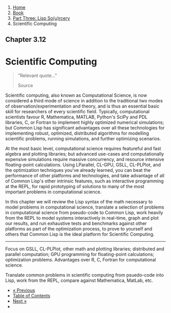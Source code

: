 <ol class="breadcrumb">
  <li><a href="/">Home</a></li>
  <li><a href="/book/">Book</a></li>
  <li><a href="/book/3-0-0-overview/">Part Three: Lisp So(u)rcery</a></li>
  <li class="active">Scientific Computing</li>
</ol>

## Chapter 3.12

# Scientific Computing

> "Relevant quote..."
> <footer>Source</footer>

Scientific computing, also known as Computational Science, is now considered a third mode of science in addition to the traditional two modes of observation/experimentation and theory, and is thus an essential basic skill for researchers of every scientific field.  Typically, computational scientists favour R, Mathematica, MATLAB, Python's SciPy and PDL libraries, C, or Fortran to implement highly optimized numerical simulations; but Common Lisp has significant advantages over all these technologies for implementing robust, optimized, distributed algorithms for modelling scientific problems, running simulations, and further optimizing scenarios.

At the most basic level, computational science requires featureful and fast algebra and plotting libraries; but advanced use-cases and computationally expensive simulations require massive concurrency, and resource intensive floating-point calculations.  Using LParallel, CL-GPU, GSLL, CL-PLPlot, and the optimization techniques you've already learned, you can beat the performance of other platforms and technologies, and take advantage of all of Common Lisp's other intrinsic features, such as interactive programming at the REPL, for rapid prototyping of solutions to many of the most important problems in computational science.

In this chapter we will review the Lisp syntax of the math necessary to model problems in computational science, translate a selection of problems in computational science from pseudo-code to Common Lisp, work heavily from the REPL to model systems interactively in real-time, graph and plot our results, and run exhaustive tests and benchmarks against other platforms as part of the optimization process, to prove to yourself and others that Common Lisp is the ideal platform for Scientific Computing.

---

Focus on GSLL, CL-PLPlot, other math and plotting libraries; distributed and parallel computation; GPU programming for floating-point calculations; optimization problems.  Advantages over R, C, Fortran for computational science.

Translate common problems in scientific computing from psuedo-code into Lisp, work from the REPL, compare against Mathematica, MatLab, etc.

<ul class="pager">
  <li class="previous"><a href="/book/3-11-0-fintech/">&laquo; Previous</a></li>
  <li><a href="/book/">Table of Contents</a></li>
  <li class="next"><a href="/book/3-13-0-computational-physics/">Next &raquo;</a><li>
</ul>
